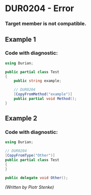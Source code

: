 # DUR0204 - Error
### Target member is not compatible.

## Example 1

### Code with diagnostic:

```csharp
using Durian;

public partial class Test
{
	public string example;

	// DUR0204
	[CopyFromMethod("example")]
	public partial void Method();
}

```

## Example 2

### Code with diagnostic:

```csharp
using Durian;

// DUR0204
[CopyFromType("Other")]
public partial class Test
{
}

public delegate void Other();

```

*\(Written by Piotr Stenke\)*